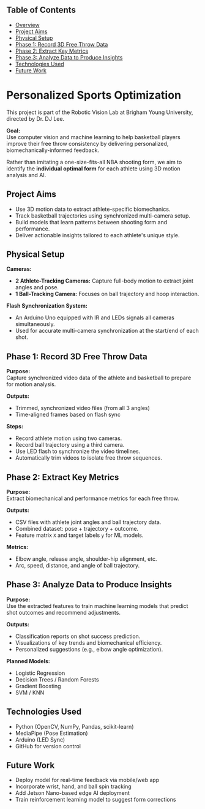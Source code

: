 

## Table of Contents
- [Overview](#overview)
- [Project Aims](#project-aims)
- [Physical Setup](#physical-setup)
- [Phase 1: Record 3D Free Throw Data](#phase-1-record-3d-free-throw-data)
- [Phase 2: Extract Key Metrics](#phase-2-extract-key-metrics)
- [Phase 3: Analyze Data to Produce Insights](#phase-3-analyze-data-to-produce-insights)
- [Technologies Used](#technologies-used)
- [Future Work](#future-work)

# Personalized Sports Optimization

This project is part of the Robotic Vision Lab at Brigham Young University, directed by Dr. DJ Lee.

**Goal:**  
Use computer vision and machine learning to help basketball players improve their free throw consistency by delivering personalized, biomechanically-informed feedback.

Rather than imitating a one-size-fits-all NBA shooting form, we aim to identify the **individual optimal form** for each athlete using 3D motion analysis and AI.


## Project Aims

- Use 3D motion data to extract athlete-specific biomechanics.
- Track basketball trajectories using synchronized multi-camera setup.
- Build models that learn patterns between shooting form and performance.
- Deliver actionable insights tailored to each athlete's unique style.
 

## Physical Setup

**Cameras:**
- **2 Athlete-Tracking Cameras:** Capture full-body motion to extract joint angles and pose.
- **1 Ball-Tracking Camera:** Focuses on ball trajectory and hoop interaction.

**Flash Synchronization System:**
- An Arduino Uno equipped with IR and LEDs signals all cameras simultaneously.
- Used for accurate multi-camera synchronization at the start/end of each shot.


## Phase 1: Record 3D Free Throw Data

**Purpose:**  
Capture synchronized video data of the athlete and basketball to prepare for motion analysis.

**Outputs:**
- Trimmed, synchronized video files (from all 3 angles)
- Time-aligned frames based on flash sync

**Steps:**
- Record athlete motion using two cameras.
- Record ball trajectory using a third camera.
- Use LED flash to synchronize the video timelines.
- Automatically trim videos to isolate free throw sequences.


## Phase 2: Extract Key Metrics

**Purpose:**  
Extract biomechanical and performance metrics for each free throw.

**Outputs:**
- CSV files with athlete joint angles and ball trajectory data.
- Combined dataset: pose + trajectory + outcome.
- Feature matrix `X` and target labels `y` for ML models.

**Metrics:**
- Elbow angle, release angle, shoulder-hip alignment, etc.
- Arc, speed, distance, and angle of ball trajectory.


## Phase 3: Analyze Data to Produce Insights

**Purpose:**  
Use the extracted features to train machine learning models that predict shot outcomes and recommend adjustments.

**Outputs:**
- Classification reports on shot success prediction.
- Visualizations of key trends and biomechanical efficiency.
- Personalized suggestions (e.g., elbow angle optimization).

**Planned Models:**
- Logistic Regression
- Decision Trees / Random Forests
- Gradient Boosting
- SVM / KNN

## Technologies Used

- Python (OpenCV, NumPy, Pandas, scikit-learn)
- MediaPipe (Pose Estimation)
- Arduino (LED Sync)
- GitHub for version control

## Future Work

- Deploy model for real-time feedback via mobile/web app
- Incorporate wrist, hand, and ball spin tracking
- Add Jetson Nano-based edge AI deployment
- Train reinforcement learning model to suggest form corrections
